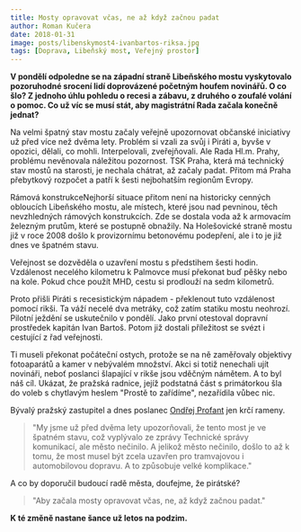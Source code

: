 ```yaml
---
title: Mosty opravovat včas, ne až když začnou padat
author: Roman Kučera
date: 2018-01-31
image: posts/libenskymost4-ivanbartos-riksa.jpg
tags: [Doprava, Libeňský most, Veřejný prostor]
---
```


**V pondělí odpoledne se na západní straně Libeňského mostu vyskytovalo pozoruhodné srocení lidí doprovázené početným houfem novinářů. O co šlo? Z jednoho úhlu pohledu o recesi a zábavu, z druhého o zoufalé volání o pomoc. Co už víc se musí stát, aby magistrátní Rada začala konečně jednat?**

Na velmi špatný stav mostu začaly veřejně upozornovat občanské iniciativy už před více než dvěma lety. Problém si vzali za svůj i Piráti a, byvše v opozici, dělali, co mohli. Interpelovali, zveřejňovali. Ale Rada Hl.m. Prahy, problému nevěnovala náležitou pozornost. TSK Praha, která má technický stav mostů na starosti, je nechala chátrat, až začaly padat. Přitom má Praha přebytkový rozpočet a patří k šesti nejbohatším regionům Evropy.

Rámová konstrukceNejhorší situace přitom není na historicky cenných obloucích Libeňského mostu, ale místech, které jsou nad pevninou, těch nevzhledných rámových konstrukcích. Zde se dostala voda až k armovacím železným prutům, které se postupně obnažily. Na Holešovické straně mostu již v roce 2008 došlo k provizornímu betonovému podepření, ale i to je již dnes ve špatném stavu.

Veřejnost se dozvěděla o uzavření mostu s předstihem šesti hodin. Vzdálenost necelého kilometru k Palmovce musí překonat buď pěšky nebo na kole. Pokud chce použít MHD, cestu si prodlouží na sedm kilometrů.

Proto přišli Piráti s recesistickým nápadem - překlenout tuto vzdálenost pomocí rikši. Ta váží necelé dva metráky, což zatím statiku mostu neohrozí. Pilotní ježdění se uskutečnilo v pondělí. Jako první otestoval dopravní prostředek kapitán Ivan Bartoš. Potom již dostali příležitost se svézt i cestující z řad veřejnosti.

Ti museli překonat počáteční ostych, protože se na ně zaměřovaly objektivy fotoaparátů a kamer v nebývalém množství. Akci si totiž nenechali ujít novináři, neboť poslanci šlapající v rikše jsou vděčným námětem. A to byl náš cíl. Ukázat, že pražská radnice, jejíž podstatná část s primátorkou šla do voleb s chytlavým heslem "Prostě to zařídíme", nezařídila vůbec nic.

Bývalý pražský zastupitel a dnes poslanec [Ondřej Profant](https://praha8.pirati.cz/lide/ondrej-profant.html) jen krčí rameny.

>"My jsme už před dvěma lety upozorňovali, že tento most je ve špatném stavu, což vyplývalo ze zprávy Technické správy komunikací, ale město nečinilo. A jelikož město nečinilo, došlo to až k tomu, že most musel být zcela uzavřen pro tramvajovou i automobilovou dopravu. A to způsobuje velké komplikace."

A co by doporučil budoucí radě města, doufejme, že pirátské?

>"Aby začala mosty opravovat včas, ne, až když začnou padat."

**K té změně nastane šance už letos na podzim.**
